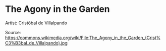 # The Agony in the Garden

Artist: Cristóbal de Villalpando

Source: <https://commons.wikimedia.org/wiki/File:The_Agony_in_the_Garden_(Crist%C3%B3bal_de_Villalpando).jpg>